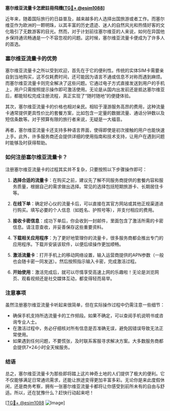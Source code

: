 **塞尔维亚流量卡怎麽註冊飛機[[TG💪+ @esim1088](https://t.me/s/esim1088)]**

近年来，随着国际旅行的日益普及，越来越多的人选择出国旅游或者工作。而塞尔维亚作为欧洲的一颗明珠，以其丰富的历史遗迹、迷人的自然风光和热情好客的文化吸引了无数游客的目光。然而，对于计划前往塞尔维亚的人来说，如何在异国他乡保持通讯畅通是一个不容忽视的问题。这时候，塞尔维亚流量卡便成为了许多人的首选。

### 塞尔维亚流量卡的优势

塞尔维亚流量卡之所以受到欢迎，首先在于它的便利性。传统的实体SIM卡需要亲自到当地购买，这不仅耗费时间，还可能因为语言不通或信息不对称而遇到麻烦。而塞尔维亚流量卡则完全解决了这些问题。它通过电子方式直接发送到用户的手机上，用户只需按照提示操作即可激活使用。无论是从国内出发前还是抵达塞尔维亚后，都能轻松完成注册流程，真正实现了“随时随地”的便捷体验。

其次，塞尔维亚流量卡的价格也相对亲民。相较于漫游服务高昂的费用，这种流量卡通常提供更具性价比的套餐方案，比如包含一定量的数据流量、通话分钟数以及短信条数等。对于预算有限的旅行者来说，无疑是一大福音。

再者，塞尔维亚流量卡还支持多种语言界面，使得即使是初次接触的用户也能快速上手。此外，许多服务商还会提供详细的使用指南和技术支持，让用户在遇到问题时能够及时获得帮助。

### 如何注册塞尔维亚流量卡？

注册塞尔维亚流量卡的过程其实并不复杂，只要按照以下步骤操作即可：

1. **选择合适的流量卡**：在购买之前，建议先了解不同服务商提供的套餐内容和服务质量，根据自己的需求做出选择。常见的选择包括短期旅游卡、长期居住卡等。
   
2. **在线下单**：确定好心仪的流量卡后，可以直接在其官方网站或其他正规渠道进行购买。填写必要的个人信息（如姓名、护照号等），并支付相应的费用。

3. **接收卡密信息**：成功下单后，你会收到一封邮件，里面包含了激活所需的卡密信息。请注意查收，并妥善保存这些重要资料。

4. **下载相关应用程序**：为了更好地管理你的流量卡，很多服务商都会推出专门的应用程序。下载并安装该软件，以便后续操作更加顺畅。

5. **激活流量卡**：打开手机上的移动网络设置，输入运营商提供的APN参数（一般也会随卡密一同发送）。然后按照指示输入卡密，完成激活过程。

6. **开始使用**：激活完成后，就可以尽情享受高速上网的乐趣啦！无论是浏览网页、观看视频还是社交媒体互动，都变得轻而易举。

### 注意事项

虽然注册塞尔维亚流量卡听起来很简单，但在实际操作过程中仍需注意一些细节：

- 确保手机支持所选流量卡的工作频段。如果不确定，可以查阅手机说明书或咨询专业人士。
- 在激活过程中，务必仔细核对所有信息是否准确无误，避免因错误导致无法正常使用。
- 如果遇到任何问题，不要慌张，及时联系客服寻求解决方案。大多数服务商都会提供7×24小时全天候服务。

### 结语

总之，塞尔维亚流量卡为那些即将踏上这片神奇土地的人们提供了极大的便利。它不仅能够满足日常通讯需求，还能让旅途变得更加丰富多彩。无论你是来此度假休闲，还是商务考察，拥有一张塞尔维亚流量卡都将让你感受到前所未有的自由与舒适。所以，还在犹豫什么？赶快行动起来吧！

[[TG💪+ @esim1088](https://t.me/s/esim1088) ![Image](https://i.postimg.cc/4NQfJmqS/Snipaste-2025-05-13-00-14-12.png)]